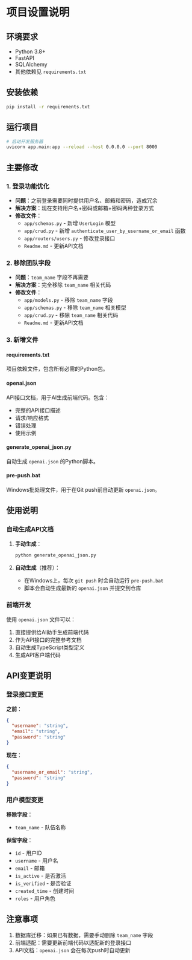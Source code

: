 # 项目设置说明

## 环境要求

- Python 3.8+
- FastAPI
- SQLAlchemy
- 其他依赖见 `requirements.txt`

## 安装依赖

```bash
pip install -r requirements.txt
```

## 运行项目

```bash
# 启动开发服务器
uvicorn app.main:app --reload --host 0.0.0.0 --port 8000
```

## 主要修改

### 1. 登录功能优化

- **问题**：之前登录需要同时提供用户名、邮箱和密码，造成冗余
- **解决方案**：现在支持用户名+密码或邮箱+密码两种登录方式
- **修改文件**：
  - `app/schemas.py` - 新增 `UserLogin` 模型
  - `app/crud.py` - 新增 `authenticate_user_by_username_or_email` 函数
  - `app/routers/users.py` - 修改登录接口
  - `Readme.md` - 更新API文档

### 2. 移除团队字段

- **问题**：`team_name` 字段不再需要
- **解决方案**：完全移除 `team_name` 相关代码
- **修改文件**：
  - `app/models.py` - 移除 `team_name` 字段
  - `app/schemas.py` - 移除 `team_name` 相关模型
  - `app/crud.py` - 移除 `team_name` 相关代码
  - `Readme.md` - 更新API文档

### 3. 新增文件

#### requirements.txt
项目依赖文件，包含所有必需的Python包。

#### openai.json
API接口文档，用于AI生成前端代码。包含：
- 完整的API接口描述
- 请求/响应格式
- 错误处理
- 使用示例

#### generate_openai_json.py
自动生成 `openai.json` 的Python脚本。

#### pre-push.bat
Windows批处理文件，用于在Git push前自动更新 `openai.json`。

## 使用说明

### 自动生成API文档

1. **手动生成**：
   ```bash
   python generate_openai_json.py
   ```

2. **自动生成**（推荐）：
   - 在Windows上，每次 `git push` 时会自动运行 `pre-push.bat`
   - 脚本会自动生成最新的 `openai.json` 并提交到仓库

### 前端开发

使用 `openai.json` 文件可以：
1. 直接提供给AI助手生成前端代码
2. 作为API接口的完整参考文档
3. 自动生成TypeScript类型定义
4. 生成API客户端代码

## API变更说明

### 登录接口变更

**之前**：
```json
{
  "username": "string",
  "email": "string", 
  "password": "string"
}
```

**现在**：
```json
{
  "username_or_email": "string",
  "password": "string"
}
```

### 用户模型变更

**移除字段**：
- `team_name` - 队伍名称

**保留字段**：
- `id` - 用户ID
- `username` - 用户名
- `email` - 邮箱
- `is_active` - 是否激活
- `is_verified` - 是否验证
- `created_time` - 创建时间
- `roles` - 用户角色

## 注意事项

1. 数据库迁移：如果已有数据，需要手动删除 `team_name` 字段
2. 前端适配：需要更新前端代码以适配新的登录接口
3. API文档：`openai.json` 会在每次push时自动更新 